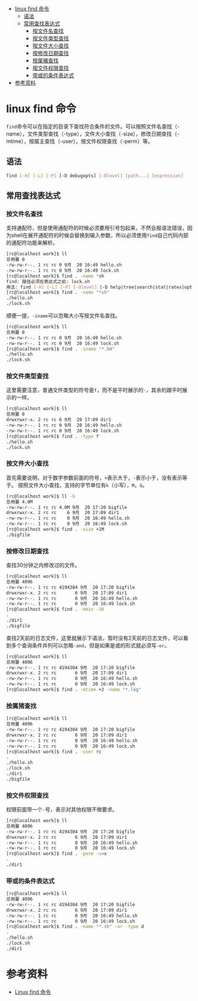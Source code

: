 - [linux find 命令](#linux-find-命令)
  - [语法](#语法)
  - [常用查找表达式](#常用查找表达式)
    - [按文件名查找](#按文件名查找)
    - [按文件类型查找](#按文件类型查找)
    - [按文件大小查找](#按文件大小查找)
    - [按修改日期查找](#按修改日期查找)
    - [按属猪查找](#按属猪查找)
    - [按文件权限查找](#按文件权限查找)
    - [带或的条件表达式](#带或的条件表达式)
- [参考资料](#参考资料)

# linux find 命令

`find`命令可以在指定的目录下查找符合条件的文件。可以按照文件名查找（-name），文件类型查找（-type），文件大小查找（-size），修改日期查找（-mtime），按属主查找（-user），按文件权限查找（-perm）等。

## 语法

```bash
find [-H] [-L] [-P] [-D debugopts] [-Olevel] [path...] [expression]
```

## 常用查找表达式

### 按文件名查找

支持通配符，但是使用通配符的时候必须要用引号包起来，不然会报语法错误，因为shell在展开通配符的时候会替换到输入参数，所以必须使用`find`自己代码内部的通配符功能来解析。

```bash
[rc@localhost work]$ ll
总用量 0
-rw-rw-r--. 1 rc rc 0 9月  20 16:49 hello.sh
-rw-rw-r--. 1 rc rc 0 9月  20 16:49 lock.sh
[rc@localhost work]$ find . -name *sh
find: 路径必须在表达式之前: lock.sh
用法: find [-H] [-L] [-P] [-Olevel] [-D help|tree|search|stat|rates|opt|exec] [path...] [expression]
[rc@localhost work]$ find . -name "*sh"
./hello.sh
./lock.sh
```

顺便一提，`-iname`可以忽略大小写按文件名查找。

```bash
[rc@localhost work]$ ll
总用量 0
-rw-rw-r--. 1 rc rc 0 9月  20 16:49 hello.sh
-rw-rw-r--. 1 rc rc 0 9月  20 16:49 lock.sh
[rc@localhost work]$ find . -iname "*.SH"
./hello.sh
./lock.sh
```

### 按文件类型查找

这里需要注意，普通文件类型的符号是`f`，而不是平时展示的`-`，其余的跟平时展示的一样。

```bash
[rc@localhost work]$ ll
总用量 0
drwxrwxr-x. 2 rc rc 6 9月  20 17:09 dir1
-rw-rw-r--. 1 rc rc 0 9月  20 16:49 hello.sh
-rw-rw-r--. 1 rc rc 0 9月  20 16:49 lock.sh
[rc@localhost work]$ find . -type f
./hello.sh
./lock.sh
```

### 按文件大小查找

首先需要说明，对于数字参数前面的符号，`+`表示大于，`-`表示小于，没有表示等于。
按照文件大小查找，支持的字节单位有`k`（小写），`M`，`G`。

```bash
[rc@localhost work]$ ll -h
总用量 4.0M
-rw-rw-r--. 1 rc rc 4.0M 9月  20 17:20 bigfile
drwxrwxr-x. 2 rc rc    6 9月  20 17:09 dir1
-rw-rw-r--. 1 rc rc    0 9月  20 16:49 hello.sh
-rw-rw-r--. 1 rc rc    0 9月  20 16:49 lock.sh
[rc@localhost work]$ find . -size +1M
./bigfile
```

### 按修改日期查找

查找30分钟之内修改过的文件。

```bash
[rc@localhost work]$ ll
总用量 4096
-rw-rw-r--. 1 rc rc 4194304 9月  20 17:20 bigfile
drwxrwxr-x. 2 rc rc       6 9月  20 17:09 dir1
-rw-rw-r--. 1 rc rc       0 9月  20 16:49 hello.sh
-rw-rw-r--. 1 rc rc       0 9月  20 16:49 lock.sh
[rc@localhost work]$ find . -mmin -30
.
./dir1
./bigfile
```

查找2天前的日志文件，这里就展示下语法，暂时没有2天前的日志文件，可以看到多个查询条件并列可以忽略`-and`，但是如果是或的形式就必须写`-or`。

```bash
[rc@localhost work]$ ll
总用量 4096
-rw-rw-r--. 1 rc rc 4194304 9月  20 17:20 bigfile
drwxrwxr-x. 2 rc rc       6 9月  20 17:09 dir1
-rw-rw-r--. 1 rc rc       0 9月  20 16:49 hello.sh
-rw-rw-r--. 1 rc rc       0 9月  20 16:49 lock.sh
[rc@localhost work]$ find . -mtime +2 -name "*.log"
```

### 按属猪查找

```bash
[rc@localhost work]$ ll
总用量 4096
-rw-rw-r--. 1 rc rc 4194304 9月  20 17:20 bigfile
drwxrwxr-x. 2 rc rc       6 9月  20 17:09 dir1
-rw-rw-r--. 1 rc rc       0 9月  20 16:49 hello.sh
-rw-rw-r--. 1 rc rc       0 9月  20 16:49 lock.sh
[rc@localhost work]$ find . -user rc
.
./hello.sh
./lock.sh
./dir1
./bigfile
```

### 按文件权限查找

权限前面带一个`-`号，表示对其他权限不做要求。

```bash
[rc@localhost work]$ ll
总用量 4096
-rw-rw-r--. 1 rc rc 4194304 9月  20 17:20 bigfile
drwxrwxr-x. 2 rc rc       6 9月  20 17:09 dir1
-rw-rw-r--. 1 rc rc       0 9月  20 16:49 hello.sh
-rw-rw-r--. 1 rc rc       0 9月  20 16:49 lock.sh
[rc@localhost work]$ find . -perm -u=x
.
./dir1
```

### 带或的条件表达式

```bash
[rc@localhost work]$ ll
总用量 4096
-rw-rw-r--. 1 rc rc 4194304 9月  20 17:20 bigfile
drwxrwxr-x. 2 rc rc       6 9月  20 17:09 dir1
-rw-rw-r--. 1 rc rc       0 9月  20 16:49 hello.sh
-rw-rw-r--. 1 rc rc       0 9月  20 16:49 lock.sh
[rc@localhost work]$ find . -name "*.sh" -or -type d
.
./hello.sh
./lock.sh
./dir1
```

# 参考资料

- [Linux find 命令](https://www.runoob.com/linux/linux-comm-find.html)
